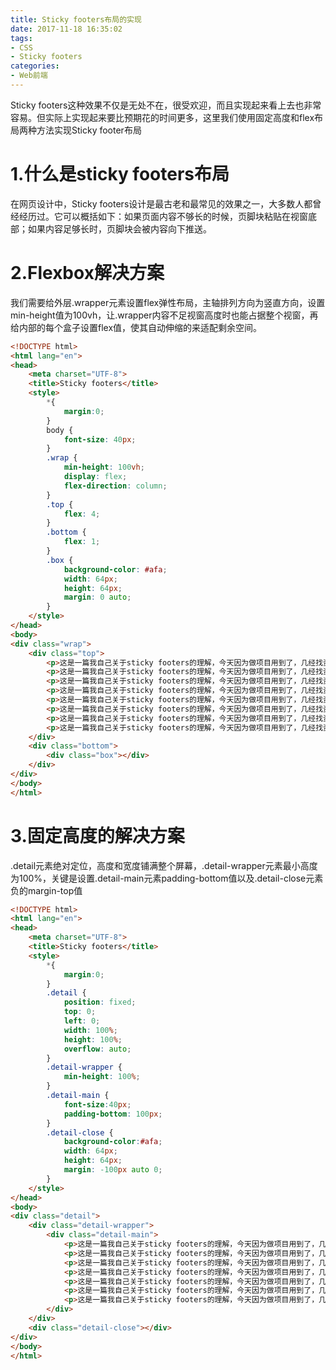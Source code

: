 ```yaml
---
title: Sticky footers布局的实现
date: 2017-11-18 16:35:02
tags:
- CSS
- Sticky footers
categories:
- Web前端
---
```

Sticky footers这种效果不仅是无处不在，很受欢迎，而且实现起来看上去也非常容易。但实际上实现起来要比预期花的时间更多，这里我们使用固定高度和flex布局两种方法实现Sticky footer布局
<!--more-->
# 1.什么是sticky footers布局
在网页设计中，Sticky footers设计是最古老和最常见的效果之一，大多数人都曾经经历过。它可以概括如下：如果页面内容不够长的时候，页脚块粘贴在视窗底部；如果内容足够长时，页脚块会被内容向下推送。
# 2.Flexbox解决方案
我们需要给外层.wrapper元素设置flex弹性布局，主轴排列方向为竖直方向，设置min-height值为100vh，让.wrapper内容不足视窗高度时也能占据整个视窗，再给内部的每个盒子设置flex值，使其自动伸缩的来适配剩余空间。
```html
<!DOCTYPE html>
<html lang="en">
<head>
    <meta charset="UTF-8">
    <title>Sticky footers</title>
    <style>
        *{
            margin:0;
        }
        body {
            font-size: 40px;
        }
        .wrap {
            min-height: 100vh;
            display: flex;
            flex-direction: column;
        }
        .top {
            flex: 4;
        }
        .bottom {
            flex: 1;
        }
        .box {
            background-color: #afa;
            width: 64px;
            height: 64px;
            margin: 0 auto;
        }
    </style>
</head>
<body>
<div class="wrap">
    <div class="top">
        <p>这是一篇我自己关于sticky footers的理解，今天因为做项目用到了，几经找资料，终于搞懂了，就赶紧记下来，免得忘记了！</p>
        <p>这是一篇我自己关于sticky footers的理解，今天因为做项目用到了，几经找资料，终于搞懂了，就赶紧记下来，免得忘记了！</p>
        <p>这是一篇我自己关于sticky footers的理解，今天因为做项目用到了，几经找资料，终于搞懂了，就赶紧记下来，免得忘记了！</p>
        <p>这是一篇我自己关于sticky footers的理解，今天因为做项目用到了，几经找资料，终于搞懂了，就赶紧记下来，免得忘记了！</p>
        <p>这是一篇我自己关于sticky footers的理解，今天因为做项目用到了，几经找资料，终于搞懂了，就赶紧记下来，免得忘记了！</p>
        <p>这是一篇我自己关于sticky footers的理解，今天因为做项目用到了，几经找资料，终于搞懂了，就赶紧记下来，免得忘记了！</p>
        <p>这是一篇我自己关于sticky footers的理解，今天因为做项目用到了，几经找资料，终于搞懂了，就赶紧记下来，免得忘记了！</p>
        <p>这是一篇我自己关于sticky footers的理解，今天因为做项目用到了，几经找资料，终于搞懂了，就赶紧记下来，免得忘记了！</p>
    </div>
    <div class="bottom">
        <div class="box"></div>
    </div>
</div>
</body>
</html>
```
# 3.固定高度的解决方案
.detail元素绝对定位，高度和宽度铺满整个屏幕，.detail-wrapper元素最小高度为100%，关键是设置.detail-main元素padding-bottom值以及.detail-close元素负的margin-top值
```html
<!DOCTYPE html>
<html lang="en">
<head>
    <meta charset="UTF-8">
    <title>Sticky footers</title>
    <style>
        *{
            margin:0;
        }
        .detail {
            position: fixed;
            top: 0;
            left: 0;
            width: 100%;
            height: 100%;
            overflow: auto;
        }
        .detail-wrapper {
            min-height: 100%;
        }
        .detail-main {
            font-size:40px;
            padding-bottom: 100px;
        }
        .detail-close {
            background-color:#afa;
            width: 64px;
            height: 64px;
            margin: -100px auto 0;
        }
    </style>
</head>
<body>
<div class="detail">
    <div class="detail-wrapper">
        <div class="detail-main">
            <p>这是一篇我自己关于sticky footers的理解，今天因为做项目用到了，几经找资料，终于搞懂了，就赶紧记下来，免得忘记了！</p>
            <p>这是一篇我自己关于sticky footers的理解，今天因为做项目用到了，几经找资料，终于搞懂了，就赶紧记下来，免得忘记了！</p>
            <p>这是一篇我自己关于sticky footers的理解，今天因为做项目用到了，几经找资料，终于搞懂了，就赶紧记下来，免得忘记了！</p>
            <p>这是一篇我自己关于sticky footers的理解，今天因为做项目用到了，几经找资料，终于搞懂了，就赶紧记下来，免得忘记了！</p>
            <p>这是一篇我自己关于sticky footers的理解，今天因为做项目用到了，几经找资料，终于搞懂了，就赶紧记下来，免得忘记了！</p>
            <p>这是一篇我自己关于sticky footers的理解，今天因为做项目用到了，几经找资料，终于搞懂了，就赶紧记下来，免得忘记了！</p>
            <p>这是一篇我自己关于sticky footers的理解，今天因为做项目用到了，几经找资料，终于搞懂了，就赶紧记下来，免得忘记了！</p>
        </div>
    </div>
    <div class="detail-close"></div>
</div>
</body>
</html>
```